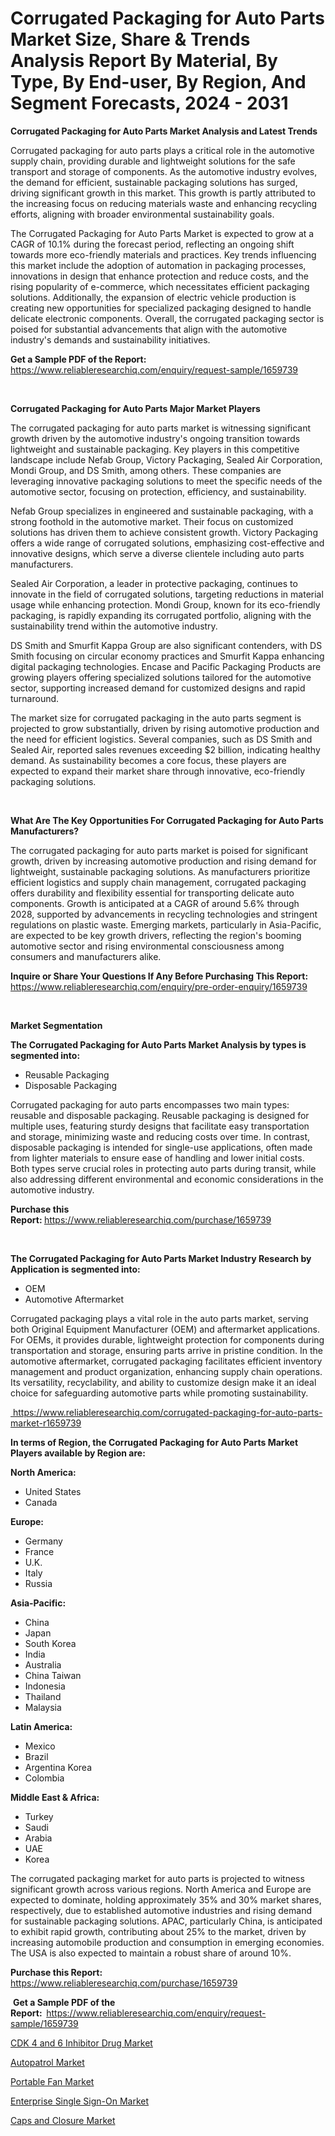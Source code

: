 <p><h1>Corrugated Packaging for Auto Parts Market Size, Share & Trends Analysis Report By Material, By Type, By End-user, By Region, And Segment Forecasts, 2024 - 2031</h1></p><p><strong>Corrugated Packaging for Auto Parts Market Analysis and Latest Trends</strong></p>
<p><p>Corrugated packaging for auto parts plays a critical role in the automotive supply chain, providing durable and lightweight solutions for the safe transport and storage of components. As the automotive industry evolves, the demand for efficient, sustainable packaging solutions has surged, driving significant growth in this market. This growth is partly attributed to the increasing focus on reducing materials waste and enhancing recycling efforts, aligning with broader environmental sustainability goals. </p><p>The Corrugated Packaging for Auto Parts Market is expected to grow at a CAGR of 10.1% during the forecast period, reflecting an ongoing shift towards more eco-friendly materials and practices. Key trends influencing this market include the adoption of automation in packaging processes, innovations in design that enhance protection and reduce costs, and the rising popularity of e-commerce, which necessitates efficient packaging solutions. Additionally, the expansion of electric vehicle production is creating new opportunities for specialized packaging designed to handle delicate electronic components. Overall, the corrugated packaging sector is poised for substantial advancements that align with the automotive industry's demands and sustainability initiatives.</p></p>
<p><strong>Get a Sample PDF of the Report:&nbsp;</strong> <a href="https://www.reliableresearchiq.com/enquiry/request-sample/1659739?utm_campaign=101&utm_medium=2&utm_source=Github&utm_content=ia&utm_term=03102024&utm_id=corrugated-packaging-for-auto-parts">https://www.reliableresearchiq.com/enquiry/request-sample/1659739</a></p>
<p>&nbsp;</p>
<p><strong>Corrugated Packaging for Auto Parts Major Market Players</strong></p>
<p><p>The corrugated packaging for auto parts market is witnessing significant growth driven by the automotive industry's ongoing transition towards lightweight and sustainable packaging. Key players in this competitive landscape include Nefab Group, Victory Packaging, Sealed Air Corporation, Mondi Group, and DS Smith, among others. These companies are leveraging innovative packaging solutions to meet the specific needs of the automotive sector, focusing on protection, efficiency, and sustainability.</p><p>Nefab Group specializes in engineered and sustainable packaging, with a strong foothold in the automotive market. Their focus on customized solutions has driven them to achieve consistent growth. Victory Packaging offers a wide range of corrugated solutions, emphasizing cost-effective and innovative designs, which serve a diverse clientele including auto parts manufacturers.</p><p>Sealed Air Corporation, a leader in protective packaging, continues to innovate in the field of corrugated solutions, targeting reductions in material usage while enhancing protection. Mondi Group, known for its eco-friendly packaging, is rapidly expanding its corrugated portfolio, aligning with the sustainability trend within the automotive industry. </p><p>DS Smith and Smurfit Kappa Group are also significant contenders, with DS Smith focusing on circular economy practices and Smurfit Kappa enhancing digital packaging technologies. Encase and Pacific Packaging Products are growing players offering specialized solutions tailored for the automotive sector, supporting increased demand for customized designs and rapid turnaround.</p><p>The market size for corrugated packaging in the auto parts segment is projected to grow substantially, driven by rising automotive production and the need for efficient logistics. Several companies, such as DS Smith and Sealed Air, reported sales revenues exceeding $2 billion, indicating healthy demand. As sustainability becomes a core focus, these players are expected to expand their market share through innovative, eco-friendly packaging solutions.</p></p>
<p>&nbsp;</p>
<p><strong>What Are The Key Opportunities For Corrugated Packaging for Auto Parts Manufacturers?</strong></p>
<p><p>The corrugated packaging for auto parts market is poised for significant growth, driven by increasing automotive production and rising demand for lightweight, sustainable packaging solutions. As manufacturers prioritize efficient logistics and supply chain management, corrugated packaging offers durability and flexibility essential for transporting delicate auto components. Growth is anticipated at a CAGR of around 5.6% through 2028, supported by advancements in recycling technologies and stringent regulations on plastic waste. Emerging markets, particularly in Asia-Pacific, are expected to be key growth drivers, reflecting the region's booming automotive sector and rising environmental consciousness among consumers and manufacturers alike.</p></p>
<p><strong>Inquire or Share Your Questions If Any Before Purchasing This Report:</strong> <a href="https://www.reliableresearchiq.com/enquiry/pre-order-enquiry/1659739?utm_campaign=101&utm_medium=2&utm_source=Github&utm_content=ia&utm_term=03102024&utm_id=corrugated-packaging-for-auto-parts">https://www.reliableresearchiq.com/enquiry/pre-order-enquiry/1659739</a></p>
<p>&nbsp;</p>
<p><strong>Market Segmentation</strong></p>
<p><strong>The Corrugated Packaging for Auto Parts Market Analysis by types is segmented into:</strong></p>
<p><ul><li>Reusable Packaging</li><li>Disposable Packaging</li></ul></p>
<p><p>Corrugated packaging for auto parts encompasses two main types: reusable and disposable packaging. Reusable packaging is designed for multiple uses, featuring sturdy designs that facilitate easy transportation and storage, minimizing waste and reducing costs over time. In contrast, disposable packaging is intended for single-use applications, often made from lighter materials to ensure ease of handling and lower initial costs. Both types serve crucial roles in protecting auto parts during transit, while also addressing different environmental and economic considerations in the automotive industry.</p></p>
<p><strong>Purchase this Report:&nbsp;</strong><a href="https://www.reliableresearchiq.com/purchase/1659739?utm_campaign=101&utm_medium=2&utm_source=Github&utm_content=ia&utm_term=03102024&utm_id=corrugated-packaging-for-auto-parts">https://www.reliableresearchiq.com/purchase/1659739</a></p>
<p>&nbsp;</p>
<p><strong>The Corrugated Packaging for Auto Parts Market Industry Research by Application is segmented into:</strong></p>
<p><ul><li>OEM</li><li>Automotive Aftermarket</li></ul></p>
<p><p>Corrugated packaging plays a vital role in the auto parts market, serving both Original Equipment Manufacturer (OEM) and aftermarket applications. For OEMs, it provides durable, lightweight protection for components during transportation and storage, ensuring parts arrive in pristine condition. In the automotive aftermarket, corrugated packaging facilitates efficient inventory management and product organization, enhancing supply chain operations. Its versatility, recyclability, and ability to customize design make it an ideal choice for safeguarding automotive parts while promoting sustainability.</p></p>
<p><a href="https://www.reliableresearchiq.com/corrugated-packaging-for-auto-parts-market-r1659739?utm_campaign=101&utm_medium=2&utm_source=Github&utm_content=ia&utm_term=03102024&utm_id=corrugated-packaging-for-auto-parts">&nbsp;https://www.reliableresearchiq.com/corrugated-packaging-for-auto-parts-market-r1659739</a></p>
<p><strong>In terms of Region, the Corrugated Packaging for Auto Parts Market Players available by Region are:</strong></p>
<p>
    <p> <strong> North America: </strong>
        <ul>
            <li>United States</li>
            <li>Canada</li>
        </ul>
        </p> 
    <p> <strong> Europe: </strong>
        <ul>
            <li>Germany</li>
            <li>France</li>
            <li>U.K.</li>
            <li>Italy</li>
            <li>Russia</li>
        </ul>
        </p> 
    <p> <strong> Asia-Pacific: </strong>
        <ul>
            <li>China</li>
            <li>Japan</li>
            <li>South Korea</li>
            <li>India</li>
            <li>Australia</li>
            <li>China Taiwan</li>
            <li>Indonesia</li>
            <li>Thailand</li>
            <li>Malaysia</li>
        </ul>
        </p> 
    <p> <strong> Latin America: </strong>
        <ul>
            <li>Mexico</li>
            <li>Brazil</li>
            <li>Argentina Korea</li>
            <li>Colombia</li>
        </ul>
        </p> 
    <p> <strong> Middle East & Africa: </strong>
        <ul>
            <li>Turkey</li>
            <li>Saudi</li>
            <li>Arabia</li>
            <li>UAE</li>
            <li>Korea</li>
        </ul>
    </p>
    </p>
<p><p>The corrugated packaging market for auto parts is projected to witness significant growth across various regions. North America and Europe are expected to dominate, holding approximately 35% and 30% market shares, respectively, due to established automotive industries and rising demand for sustainable packaging solutions. APAC, particularly China, is anticipated to exhibit rapid growth, contributing about 25% to the market, driven by increasing automobile production and consumption in emerging economies. The USA is also expected to maintain a robust share of around 10%.</p></p>
<p><strong>Purchase this Report: </strong><a href="https://www.reliableresearchiq.com/purchase/1659739?utm_campaign=101&utm_medium=2&utm_source=Github&utm_content=ia&utm_term=03102024&utm_id=corrugated-packaging-for-auto-parts">https://www.reliableresearchiq.com/purchase/1659739</a></p>
<p>&nbsp;<strong>Get a Sample PDF of the Report:&nbsp;&nbsp;</strong><a href="https://www.reliableresearchiq.com/enquiry/request-sample/1659739?utm_campaign=101&utm_medium=2&utm_source=Github&utm_content=ia&utm_term=03102024&utm_id=corrugated-packaging-for-auto-parts">https://www.reliableresearchiq.com/enquiry/request-sample/1659739</a></p>
<p><strong></strong></p>
<p><p><a href="https://issuu.com/reportprime-2/docs/cdk-4-and-6-inhibitor-drug-market-s_f04d81eb1b2359?utm_campaign=101&utm_medium=2&utm_source=Github&utm_content=ia&utm_term=03102024&utm_id=corrugated-packaging-for-auto-parts">CDK 4 and 6 Inhibitor Drug Market</a></p><p><a href="https://www.linkedin.com/pulse/unlocking-growth-potential-market-strategic-analysis-autopatrol-lfxnc?trackingId=VEZCvA%2BHQRGM8AZIYWL1jw%3D%3D&utm_campaign=101&utm_medium=2&utm_source=Github&utm_content=ia&utm_term=03102024&utm_id=corrugated-packaging-for-auto-parts">Autopatrol Market</a></p><p><a href="https://www.linkedin.com/pulse/strategic-market-insights-global-portable-fan-2024-2031-2bepf?trackingId=nf7%2Fg1iTSDu71izkd9vimQ%3D%3D&utm_campaign=101&utm_medium=2&utm_source=Github&utm_content=ia&utm_term=03102024&utm_id=corrugated-packaging-for-auto-parts">Portable Fan Market</a></p><p><a href="https://github.com/Armeladukagjini693/Market-Research-Report-List-1/blob/main/enterprise-single-sign-on-market.md?utm_campaign=101&utm_medium=2&utm_source=Github&utm_content=ia&utm_term=03102024&utm_id=corrugated-packaging-for-auto-parts">Enterprise Single Sign-On Market</a></p><p><a href="https://issuu.com/reportprime-2/docs/caps-and-closure-market-size-2030.p_937e294979d513?utm_campaign=101&utm_medium=2&utm_source=Github&utm_content=ia&utm_term=03102024&utm_id=corrugated-packaging-for-auto-parts">Caps and Closure Market</a></p></p>